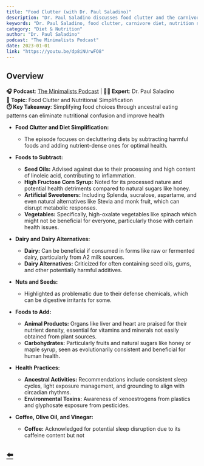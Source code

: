 ```yaml
---
title: "Food Clutter (with Dr. Paul Saladino)"
description: "Dr. Paul Saladino discusses food clutter and the carnivore diet approach to simplifying nutrition and improving health outcomes."
keywords: "Dr. Paul Saladino, food clutter, carnivore diet, nutrition simplification, The Minimalists, diet optimization"
category: "Diet & Nutrition"
author: "Dr. Paul Saladino"
podcast: "The Minimalists Podcast"
date: 2023-01-01
link: "https://youtu.be/dp8iNUrwFO8"
---
```


## Overview

**🎧 Podcast**: [The Minimalists Podcast](http://minimalists.com/podcast) | **👨‍⚕️ Expert**: Dr. Paul Saladino  
**🎯 Topic**: Food Clutter and Nutritional Simplification  
**⏱️ Key Takeaway**: Simplifying food choices through ancestral eating patterns can eliminate nutritional confusion and improve health

- **Food Clutter and Diet Simplification:**
  - The episode focuses on decluttering diets by subtracting harmful foods and adding nutrient-dense ones for optimal health.

- **Foods to Subtract:**
  - **Seed Oils:** Advised against due to their processing and high content of linoleic acid, contributing to inflammation.
  - **High Fructose Corn Syrup:** Noted for its processed nature and potential health detriments compared to natural sugars like honey.
  - **Artificial Sweeteners:** Including Splenda, sucralose, aspartame, and even natural alternatives like Stevia and monk fruit, which can disrupt metabolic responses.
  - **Vegetables:** Specifically, high-oxalate vegetables like spinach which might not be beneficial for everyone, particularly those with certain health issues.

- **Dairy and Dairy Alternatives:**
  - **Dairy:** Can be beneficial if consumed in forms like raw or fermented dairy, particularly from A2 milk sources. 
  - **Dairy Alternatives:** Criticized for often containing seed oils, gums, and other potentially harmful additives.

- **Nuts and Seeds:**
  - Highlighted as problematic due to their defense chemicals, which can be digestive irritants for some.

- **Foods to Add:**
  - **Animal Products:** Organs like liver and heart are praised for their nutrient density, essential for vitamins and minerals not easily obtained from plant sources.
  - **Carbohydrates:** Particularly fruits and natural sugars like honey or maple syrup, seen as evolutionarily consistent and beneficial for human health.

- **Health Practices:**
  - **Ancestral Activities:** Recommendations include consistent sleep cycles, light exposure management, and grounding to align with circadian rhythms.
  - **Environmental Toxins:** Awareness of xenoestrogens from plastics and glyphosate exposure from pesticides.

- **Coffee, Olive Oil, and Vinegar:**
  - **Coffee:** Acknowledged for potential sleep disruption due to its caffeine content but not

## [⬅️](/)